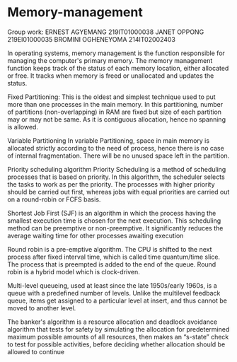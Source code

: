 # Memory-management
 Group work:
 ERNEST AGYEMANG      219IT01000038
 JANET    OPPONG      219EI01000035
 BROMINI OGHENEYOMA   214IT02002403
 
 In operating systems, memory management is the function responsible for managing the computer's primary memory. The memory management function keeps track of the status of each memory location, either allocated or free. It tracks when memory is freed or unallocated and updates the status.


Fixed Partitioning:
This is the oldest and simplest technique used to put more than one processes in the main memory. In this partitioning, number of partitions (non-overlapping) in RAM are fixed but size of each partition may or may not be same. As it is contiguous allocation, hence no spanning is allowed.

Variable Partitioning
In variable Partitioning, space in main memory is allocated strictly according to the need of process, hence there is no case of internal fragmentation. There will be no unused space left in the partition.


Priority scheduling algorithm
Priority Scheduling is a method of scheduling processes that is based on priority. In this algorithm, the scheduler selects the tasks to work as per the priority. The processes with higher priority should be carried out first, whereas jobs with equal priorities are carried out on a round-robin or FCFS basis.

Shortest Job First (SJF) is an algorithm in which the process having the smallest execution time is chosen for the next execution. This scheduling method can be preemptive or non-preemptive. It significantly reduces the average waiting time for other processes awaiting execution


Round robin is a pre-emptive algorithm. The CPU is shifted to the next process after fixed interval time, which is called time quantum/time slice. The process that is preempted is added to the end of the queue. Round robin is a hybrid model which is clock-driven.

Multi-level queueing, used at least since the late 1950s/early 1960s, is a queue with a predefined number of levels. Unlike the multilevel feedback queue, items get assigned to a particular level at insert, and thus cannot be moved to another level.


The banker's algorithm is a resource allocation and deadlock avoidance algorithm that tests for safety by simulating the allocation for predetermined maximum possible amounts of all resources, then makes an “s-state” check to test for possible activities, before deciding whether allocation should be allowed to continue 

